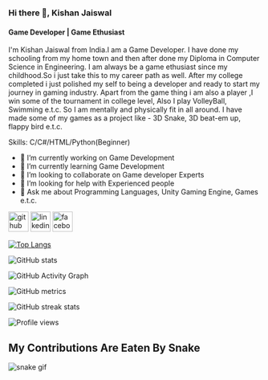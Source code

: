 ### Hi there 👋, Kishan Jaiswal
#### Game Developer | Game Ethusiast

I'm Kishan Jaiswal from India.I am a Game Developer. I have done my schooling from my home town and then after done my Diploma in Computer Science in Engineering. I am always be a game ethusiast since my childhood.So i just take this to my career path as well. After my college completed i just polished my self to being a developer and ready to start my journey in gaming industry. Apart from the game thing i am also a player ,I win some of the tournament in college level, Also I play VolleyBall, Swimming e.t.c. So I am mentally and physically fit in all around. 
I have made some of my games as a project like - 3D Snake, 3D beat-em up, flappy bird e.t.c.

Skills: C/C#/HTML/Python(Beginner)

- 🔭 I’m currently working on Game Development 
- 🌱 I’m currently learning Game Development 
- 👯 I’m looking to collaborate on Game developer Experts 
- 🤔 I’m looking for help with Experienced people 
- 💬 Ask me about Programming Languages, Unity Gaming Engine, Games e.t.c. 


[<img src='https://cdn.jsdelivr.net/npm/simple-icons@3.0.1/icons/github.svg' alt='github' height='40'>](https://github.com/kishan831)  [<img src='https://cdn.jsdelivr.net/npm/simple-icons@3.0.1/icons/linkedin.svg' alt='linkedin' height='40'>](https://www.linkedin.com/in/kishan-jaiswal-2586a4220/)  [<img src='https://cdn.jsdelivr.net/npm/simple-icons@3.0.1/icons/facebook.svg' alt='facebook' height='40'>](https://www.facebook.com/https://www.facebook.com/profile.php?id=100029049646884)  

[![Top Langs](https://github-readme-stats.vercel.app/api/top-langs/?username=kishan831)](https://github.com/anuraghazra/github-readme-stats)

![GitHub stats](https://github-readme-stats.vercel.app/api?username=kishan831&show_icons=true)  

![GitHub Activity Graph](https://activity-graph.herokuapp.com/graph?username=kishan831)  

![GitHub metrics](https://metrics.lecoq.io/kishan831)  

![GitHub streak stats](https://github-readme-streak-stats.herokuapp.com/?user=kishan831)  

![Profile views](https://gpvc.arturio.dev/kishan831)  

## My Contributions Are Eaten By Snake
![snake gif](https://github.com/kishan831/kishan831/blob/output/github-contribution-grid-snake.gif)
